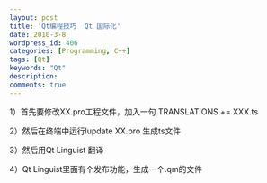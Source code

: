 ```yaml
---
layout: post
title: 'Qt编程技巧  Qt 国际化'
date: 2010-3-8
wordpress_id: 406
categories: [Programming, C++]
tags: [Qt]
keywords: "Qt"
description: 
comments: true
---
```



1）首先要修改XX.pro工程文件，加入一句 TRANSLATIONS += XXX.ts

2）然后在终端中运行lupdate XX.pro 生成ts文件

3）然后用Qt Linguist 翻译

4）Qt Linguist里面有个发布功能，生成一个.qm的文件

